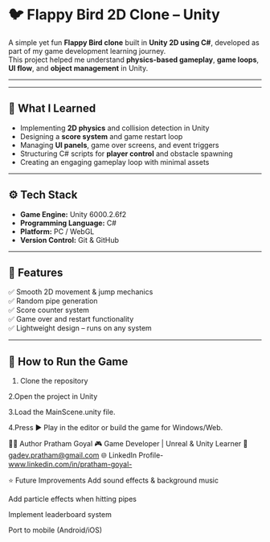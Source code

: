 # 🐦 Flappy Bird 2D Clone – Unity

A simple yet fun **Flappy Bird clone** built in **Unity 2D using C#**, developed as part of my game development learning journey.  
This project helped me understand **physics-based gameplay**, **game loops**, **UI flow**, and **object management** in Unity.

---


---

## 🧠 What I Learned

- Implementing **2D physics** and collision detection in Unity  
- Designing a **score system** and game restart loop  
- Managing **UI panels**, game over screens, and event triggers  
- Structuring C# scripts for **player control** and obstacle spawning  
- Creating an engaging gameplay loop with minimal assets  

---

## ⚙️ Tech Stack

- **Game Engine:** Unity 6000.2.6f2  
- **Programming Language:** C#  
- **Platform:** PC / WebGL  
- **Version Control:** Git & GitHub  

---

## 🧩 Features

✅ Smooth 2D movement & jump mechanics  
✅ Random pipe generation  
✅ Score counter system  
✅ Game over and restart functionality  
✅ Lightweight design – runs on any system  

---

## 🚀 How to Run the Game

1. Clone the repository  
 
2.Open the project in Unity 

3.Load the MainScene.unity file.

4.Press ▶️ Play in the editor or build the game for Windows/Web.


🧑‍💻 Author
Pratham Goyal
🎮 Game Developer | Unreal & Unity Learner
📧 gadev.pratham@gmail.com
🌐 LinkedIn Profile-www.linkedin.com/in/pratham-goyal-

⭐ Future Improvements
Add sound effects & background music

Add particle effects when hitting pipes

Implement leaderboard system

Port to mobile (Android/iOS)
